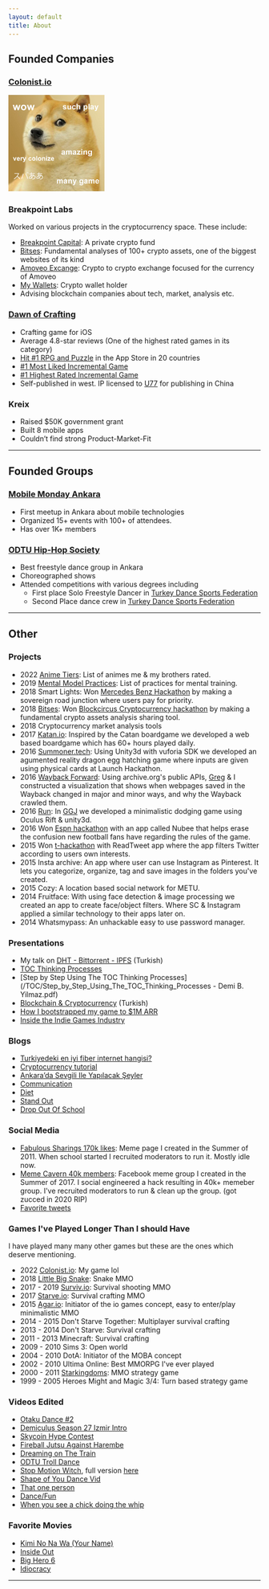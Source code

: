 ```yaml
---
layout: default
title: About
---
```


## Founded Companies

### [Colonist.io](https://colonist.io)


<img src="/img/doge.png" style="width:12rem;height:12rem;">

### Breakpoint Labs

Worked on various projects in the cryptocurrency space. These include:

- [Breakpoint Capital](https://www.breakpointcapital.net/): A private crypto fund
- [Bitses](http://bitses.org): Fundamental analyses of 100+ crypto assets, one of the biggest websites of its kind
- [Amoveo Excange](http://amoveo.exchange/): Crypto to crypto exchange focused for the currency of Amoveo
- [My Wallets](http://mywallets.co): Crypto wallet holder
- Advising blockchain companies about tech, market, analysis etc. 

### [Dawn of Crafting](https://www.dawnofcrafting.com/)

- Crafting game for iOS
- Average 4.8-star reviews (One of the highest rated games in its category)
- [Hit #1 RPG and Puzzle](https://www.appannie.com/en/apps/ios/top/) in the App Store in 20 countries
- [#1 Most Liked Incremental Game](https://www.incrementalgame.com/)
- [#1 Highest Rated Incremental Game](https://plaza.dsolver.ca/games)
- Self-published in west. IP licensed to [U77](https://www.taptap.com/app/74868) for publishing in China

### Kreix

- Raised $50K government grant
- Built 8 mobile apps
- Couldn’t find strong Product-Market-Fit

---

## Founded Groups

### [Mobile Monday Ankara](https://www.meetup.com/MobileMondayAnkara/)

- First meetup in Ankara about mobile technologies
- Organized 15+ events with 100+ of attendees.
- Has over 1K+ members

### [ODTU Hip-Hop Society](https://www.instagram.com/odtuhiphop/)

- Best freestyle dance group in Ankara
- Choreographed shows
- Attended competitions with various degrees including 
  - First place Solo Freestyle Dancer in [Turkey Dance Sports Federation](http://www.tdsf.gov.tr/)
  - Second Place dance crew in [Turkey Dance Sports Federation](http://www.tdsf.gov.tr/)

---

## Other

### Projects

<ul class="posts">
  <li>
    <span class="post-date">2022</span>
    <span><a href="https://docs.google.com/spreadsheets/d/1GN5pIOwE0pv6nAoKmS6MymbVmc8sZCcM3WkiaQVz2CM/edit#gid=1239741220">Anime Tiers</a>: List of animes me & my brothers rated.</span>
  </li>
  <li>
    <span class="post-date">2019</span>
    <span><a href="http://mmpractices.com/">Mental Model Practices</a>: List of practices for mental training.</span>
  </li>
  <li>
    <span class="post-date">2018</span>
    <span>Smart Lights: Won <a href="https://webrazzi.com/2018/12/06/mercedes-benz-turkun-duzenledigi-hack-istanbulda-ilk-3e-giren-projeler/">Mercedes Benz Hackathon</a> by making a sovereign road junction where users pay for priority.</span>
  </li>
  <li>
    <span class="post-date">2018</span>
    <span><a href="https://bitses.org/">Bitses</a>: Won <a href="http://www.blockcircus.com/">Blockcircus Cryptocurrency hackathon</a> by making a fundamental crypto assets analysis sharing tool.</span>
  </li>
  <li>
    <span class="post-date">2018</span>
    <span>Cryptocurrency market analysis tools</span>
  </li>
  <li>
    <span class="post-date">2017</span>
    <span><a href="http://katan.io/">Katan.io</a>: Inspired by the Catan boardgame we developed a web based boardgame which has 60+ hours played daily.</span>
  </li>
  <li>
    <span class="post-date">2016</span>
    <span><a href="https://www.youtube.com/watch?v=yzPpbQhXYU8">Summoner.tech</a>: Using Unity3d with vuforia SDK we developed an agumented reality dragon egg hatching game where inputs are given using physical cards at Launch Hackathon.</span>
  </li>
  <li>
    <span class="post-date">2016</span>
    <span><a href="https://www.youtube.com/watch?v=oipc7cbogy0">Wayback Forward</a>: Using archive.org's public APIs, <a href="https://twitter.com/@glindahl">Greg</a> & I constructed a visualization that shows when webpages saved in the Wayback changed in major and minor ways, and why the Wayback crawled them.</span>
  </li>
  <li>
    <span class="post-date">2016</span>
    <span><a href="https://www.youtube.com/watch?v=fRMItUbDcws">Run</a>: In <a href="https://globalgamejam.org/">GGJ</a> we developed a minimalistic dodging game using Oculus Rift & unity3d. </span>
  </li>
  <li>
    <span class="post-date">2016</span>
    <span>Won <a href="https://www.instagram.com/p/BAqak6nNwhw/">Espn hackathon</a> with an app called Nubee that helps erase the confusion new football fans have regarding the rules of the game.</span>
  </li>
  <li>
    <span class="post-date">2015</span>
    <span>Won <a href="http://odtuteknokent.com.tr/tr/haber/t-hackathonda-abd-yolculari-belli-oldu">t-hackathon</a> with ReadTweet app where the app filters Twitter according to users own interests.</span>
  </li>
  
  <li>
    <span class="post-date">2015</span>
    <span>Insta archive: An app where user can use Instagram as Pinterest. It lets you categorize, organize, tag and save images in the folders you've created.</span>
  </li>
  <li>
    <span class="post-date">2015</span>
    <span>Cozy: A location based social network for METU.</span>
  </li>
  <li>
    <span class="post-date">2014</span>
    <span>Fruitface: With using face detection & image processing we created an app to create face/object filters. Where SC & Instagram applied a similar technology to their apps later on.</span>
  </li>
  <li>
    <span class="post-date">2014</span>
    <span>Whatsmypass: An unhackable easy to use password manager.</span>
  </li>
</ul>

### Presentations

- My talk on [DHT - Bittorrent - IPFS](https://www.youtube.com/watch?v=YKyh3KZaWXc&t=4s) (Turkish) 
- [TOC Thinking Processes](/TOC/TOC_Thinking_Process.pdf)
- [Step by Step Using The TOC Thinking Processes](/TOC/Step_by_Step_Using_The_TOC_Thinking_Processes - Demi B. Yilmaz.pdf)
- [Blockchain & Cryptocurrency](/content/blockchain.pdf) (Turkish)
- [How I bootstrapped my game to $1M ARR](https://2023.tgdf.tw/en/speakers/demi-yilmaz)
- [Inside the Indie Games Industry](https://www.scape.sg/venue/replay-cyoa/)


### Blogs

- [Turkiyedeki en iyi fiber internet hangisi?](https://medium.com/@demiculus/en-iyi-fiber-internet-hangisi-e95e9a3c4bb4)
- [Cryptocurrency tutorial](https://medium.com/@demiculus/cryptocurrency-tutorial-875e9f83db24)
- [Ankara’da Sevgili Ile Yapılacak Şeyler](https://medium.com/@demiculus/ankara-da-sevgili-ile-yap%C4%B1lacak-%C5%9Feyler-5d78c61c0604)
- [Communication](/communication)
- [Diet](/diet)
- [Stand Out](/stand-out)
- [Drop Out Of School](/dropout)

### Social Media

- [Fabulous Sharings 170k likes](https://www.facebook.com/Fabulous.Sharings): Meme page I created in the Summer of 2011. When school started I recruited moderators to run it. Mostly idle now.
- [Meme Cavern 40k members](https://www.facebook.com/groups/theexecutivememers): Facebook meme group I created in the Summer of 2017. I social engineered a hack resulting in 40k+ memeber group. I've recruited moderators to run & clean up the group. (got zucced in 2020 RIP)
- [Favorite tweets](https://twitter.com/demiculus/timelines/1207887974425219072)

### Games I've Played Longer Than I should Have

I have played many many other games but these are the ones which deserve mentioning.

<ul class="posts">
  <li>
    <span class="post-date">2022</span>
    <span><a href="https://colonist.io/">Colonist.io</a>: My game lol</span>
  </li>
  <li>
    <span class="post-date">2018</span>
    <span><a href="https://littlebigsnake.com/">Little Big Snake</a>: Snake MMO</span>
  </li>
  <li>
    <span class="post-date">2017 - 2019</span>
    <span><a href="http://surviv.io/">Surviv.io</a>: Survival shooting MMO</span>
  </li>
  <li>
    <span class="post-date">2017</span>
    <span><a href="http://starve.io/">Starve.io</a>: Survival crafting MMO</span>
  </li>
  <li>
    <span class="post-date">2015</span>
    <span><a href="http://agar.io/">Agar.io</a>: Initiator of the io games concept, easy to enter/play minimalistic MMO</span>
  </li>
  <li>
    <span class="post-date">2014 - 2015</span>
    <span>Don't Starve Together: Multiplayer survival crafting</span>
  </li>
  <li>
    <span class="post-date">2013 - 2014</span>
    <span>Don't Starve: Survival crafting</span>
  </li>
  <li>
    <span class="post-date">2011 - 2013</span>
    <span>Minecraft: Survival crafting</span>
  </li>
  <li>
    <span class="post-date">2009 - 2010</span>
    <span>Sims 3: Open world</span>
  </li>
  <li>
    <span class="post-date">2004 - 2010</span>
    <span>DotA: Initiator of the MOBA concept</span>
  </li>
  <li>
    <span class="post-date">2002 - 2010</span>
    <span>Ultima Online: Best MMORPG I've ever played</span>
  </li>
  <li>
    <span class="post-date">2000 - 2011</span>
    <span><a href="http://starkingdoms.com/">Starkingdoms</a>: MMO strategy game</span>
  </li>
  <li>
    <span class="post-date">1999 - 2005</span>
    <span>Heroes Might and Magic 3/4: Turn based strategy game</span>
  </li>
</ul>

### Videos Edited

- [Otaku Dance #2](https://www.instagram.com/p/BwFYVBvg2as/)
- [Demiculus Season 27 Izmir Intro](https://www.youtube.com/watch?v=oyosucVXIRo)
- [Skycoin Hype Contest](https://www.youtube.com/watch?v=rpO0H5Vwwgw&t=2s)
- [Fireball Jutsu Against Harembe](https://www.youtube.com/watch?v=JZYFxXsFf3s)
- [Dreaming on The Train](https://www.youtube.com/watch?v=ELoNZFE6ms0)
- [ODTU Troll Dance](https://www.youtube.com/watch?v=opnZb7gnsJg)
- [Stop Motion Witch](https://www.instagram.com/p/BYQKxPgHn-QyVoa7qJtoVt91vi8zZw_LKc-QPQ0), full version [here](https://www.youtube.com/watch?v=plFxF3S3le0)
- [Shape of You Dance Vid](https://www.instagram.com/p/BQnoU4XDWZ3VtmDm2xjL0HL53H3ffXT7Jv2qA80)
- [That one person](https://www.instagram.com/p/BRBM6JAj0hkDPYPn75mcXoACpjcAn13Q7lvNkU0)
- [Dance/Fun](https://www.instagram.com/p/BNuCG6tgVX0ZSzbVHgxg0dvQFVPF_qoTfatGuY0)
- [When you see a chick doing the whip](https://www.instagram.com/p/BKfQXUBD_DL_rzXNnKH7bVJveRAT9PlaDM9vOA0)

### Favorite Movies

- [Kimi No Na Wa (Your Name)](https://www.imdb.com/title/tt5311514/)
- [Inside Out](https://www.imdb.com/title/tt2096673)
- [Big Hero 6](https://www.imdb.com/title/tt2245084/)
- [Idiocracy](https://www.youtube.com/watch?v=sP2tUW0HDHA)

---



